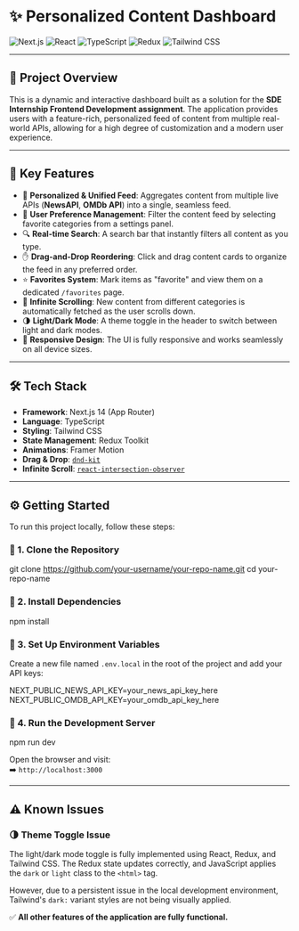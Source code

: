 # ✨ Personalized Content Dashboard

![Next.js](https://img.shields.io/badge/Next.js-000000?style=for-the-badge&logo=nextdotjs&logoColor=white)
![React](https://img.shields.io/badge/React-20232A?style=for-the-badge&logo=react&logoColor=61DAFB)
![TypeScript](https://img.shields.io/badge/TypeScript-3178C6?style=for-the-badge&logo=typescript&logoColor=white)
![Redux](https://img.shields.io/badge/Redux-764ABC?style=for-the-badge&logo=redux&logoColor=white)
![Tailwind CSS](https://img.shields.io/badge/Tailwind_CSS-06B6D4?style=for-the-badge&logo=tailwindcss&logoColor=white)

<!--**[➡️ View Live Demo](https://your-deployment-link-here.com)**-->

---

## 📖 Project Overview

This is a dynamic and interactive dashboard built as a solution for the **SDE Internship Frontend Development assignment**. The application provides users with a feature-rich, personalized feed of content from multiple real-world APIs, allowing for a high degree of customization and a modern user experience.

---

## 🚀 Key Features

- 🎨 **Personalized & Unified Feed**: Aggregates content from multiple live APIs (**NewsAPI**, **OMDb API**) into a single, seamless feed.
- 🔧 **User Preference Management**: Filter the content feed by selecting favorite categories from a settings panel.
- 🔍 **Real-time Search**: A search bar that instantly filters all content as you type.
- ✋ **Drag-and-Drop Reordering**: Click and drag content cards to organize the feed in any preferred order.
- ⭐ **Favorites System**: Mark items as "favorite" and view them on a dedicated `/favorites` page.
- 🔄 **Infinite Scrolling**: New content from different categories is automatically fetched as the user scrolls down.
- 🌗 **Light/Dark Mode**: A theme toggle in the header to switch between light and dark modes.
- 📱 **Responsive Design**: The UI is fully responsive and works seamlessly on all device sizes.

---

## 🛠️ Tech Stack

- **Framework**: Next.js 14 (App Router)
- **Language**: TypeScript
- **Styling**: Tailwind CSS
- **State Management**: Redux Toolkit
- **Animations**: Framer Motion
- **Drag & Drop**: [`dnd-kit`](https://dndkit.com/)
- **Infinite Scroll**: [`react-intersection-observer`](https://www.npmjs.com/package/react-intersection-observer)

---

## ⚙️ Getting Started

To run this project locally, follow these steps:

### 🔹 1. Clone the Repository

git clone https://github.com/your-username/your-repo-name.git
cd your-repo-name

### 🔹 2. Install Dependencies

npm install


### 🔹 3. Set Up Environment Variables

Create a new file named `.env.local` in the root of the project and add your API keys:

NEXT_PUBLIC_NEWS_API_KEY=your_news_api_key_here
NEXT_PUBLIC_OMDB_API_KEY=your_omdb_api_key_here


### 🔹 4. Run the Development Server

npm run dev


Open the browser and visit:  
➡️ `http://localhost:3000`

---

## ⚠️ Known Issues

### 🌗 Theme Toggle Issue

The light/dark mode toggle is fully implemented using React, Redux, and Tailwind CSS. The Redux state updates correctly, and JavaScript applies the `dark` or `light` class to the `<html>` tag.

However, due to a persistent issue in the local development environment, Tailwind's `dark:` variant styles are not being visually applied.

✅ **All other features of the application are fully functional.**
